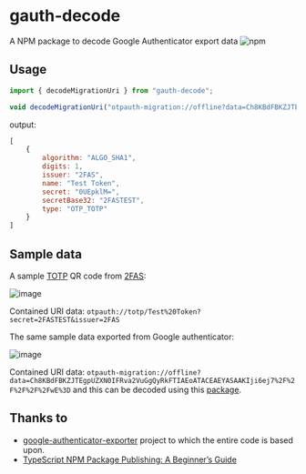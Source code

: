 # gauth-decode
A NPM package to decode Google Authenticator export data
![npm](https://img.shields.io/npm/v/gauth-decode)

## Usage
```typescript
import { decodeMigrationUri } from "gauth-decode";

void decodeMigrationUri("otpauth-migration://offline?data=Ch8KBdFBKZJTEgpUZXN0IFRva2VuGgQyRkFTIAEoATACEAEYASAAKIji6ej7%2F%2F%2F%2F%2FwE%3D").then(result = console.log(result));
```
output:

```javascript
[
    {
        algorithm: "ALGO_SHA1",
        digits: 1,
        issuer: "2FAS",
        name: "Test Token",
        secret: "0UEpklM=",
        secretBase32: "2FASTEST",
        type: "OTP_TOTP"
    }
]
```

## Sample data
A sample [TOTP](https://en.wikipedia.org/wiki/Time-based_one-time_password) QR code from [2FAS](https://2fas.com/check-token/):

![image](https://github.com/VPKSoft/gauth-decode/assets/40712699/54a05400-0284-46d0-828e-cbd902b12b85)

Contained URI data: `otpauth://totp/Test%20Token?secret=2FASTEST&issuer=2FAS`

The same sample data exported from Google authenticator:

![image](https://github.com/VPKSoft/gauth-decode/assets/40712699/2aa815fc-5578-4c28-abb4-26d1f5b416d1)

Contained URI data: `otpauth-migration://offline?data=Ch8KBdFBKZJTEgpUZXN0IFRva2VuGgQyRkFTIAEoATACEAEYASAAKIji6ej7%2F%2F%2F%2F%2FwE%3D` and this can be decoded using this [package](#gauth-decode).


## Thanks to
* [google-authenticator-exporter](https://github.com/krissrex/google-authenticator-exporter) project to which the entire code is based upon.
* [TypeScript NPM Package Publishing: A Beginner’s Guide](https://pauloe-me.medium.com/typescript-npm-package-publishing-a-beginners-guide-40b95908e69c)
